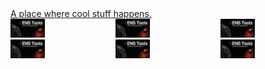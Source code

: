 <a href="https://devtalk.dev/">
A place where cool stuff happens.
</a>

<div style="display: grid; grid-template-columns: 1fr 1fr 1fr;">
    <a href="https://github.com/v3xlabs/ens-tools"><img src="/projects/ens-tools.png#1" style="width: 33%" /></a>
    <a href="https://github.com/v3xlabs/ens-tools"><img src="/projects/ens-tools.png#1" style="width: 33%" /></a>
    <a href="https://github.com/v3xlabs/ens-tools"><img src="/projects/ens-tools.png#1" style="width: 33%" /></a>
    <a href="https://github.com/v3xlabs/ens-tools"><img src="/projects/ens-tools.png#1" style="width: 33%" /></a>
    <a href="https://github.com/v3xlabs/ens-tools"><img src="/projects/ens-tools.png#1" style="width: 33%" /></a>
    <a href="https://github.com/v3xlabs/ens-tools"><img src="/projects/ens-tools.png#1" style="width: 33%" /></a>
</div>
